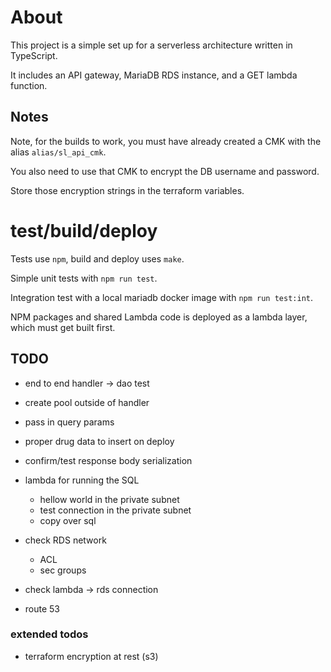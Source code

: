 # About

This project is a simple set up for a serverless architecture written in TypeScript.

It includes an API gateway, MariaDB RDS instance, and a GET lambda function.

## Notes

Note, for the builds to work, you must have already created a CMK with the alias `alias/sl_api_cmk`.

You also need to use that CMK to encrypt the DB username and password.

Store those encryption strings in the terraform variables.

# test/build/deploy

Tests use `npm`, build and deploy uses `make`.

Simple unit tests with `npm run test`. 

Integration test with a local mariadb docker image with `npm run test:int`.

NPM packages and shared Lambda code is deployed as a lambda layer, which must get built first.

## TODO

* end to end handler -> dao test
* create pool outside of handler
* pass in query params

* proper drug data to insert on deploy

* confirm/test response body serialization

* lambda for running the SQL
    * hellow world in the private subnet
    * test connection in the private subnet
    * copy over sql

* check RDS network
    * ACL
    * sec groups
* check lambda -> rds connection
* route 53

### extended todos

* terraform encryption at rest (s3) 
